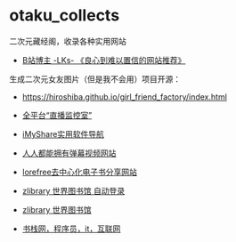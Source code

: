 # otaku_collects
二次元藏经阁，收录各种实用网站

* [B站博主 -LKs- 《良心到难以置信的网站推荐》](https://xiangjianan.gitee.io/lks/)

生成二次元女友图片（但是我不会用）项目开源：
* https://hiroshiba.github.io/girl_friend_factory/index.html

* [全平台“直播监控室”](http://live.yj1211.work/index/home/areas)

* [iMyShare实用软件导航](https://imyshare.com/)

* [人人都能拥有弹幕视频网站](https://github.com/Quandong-Zhang/banguimi-website)
* [lorefree去中心化电子书分享网站](https://ebook2.lorefree.com/)
* [zlibrary 世界图书馆 自动登录](https://1lib.domains)
* [zlibrary 世界图书馆](https://z-lib.org/)
* [书栈网，程序员，it，互联网](https://www.bookstack.cn/)
